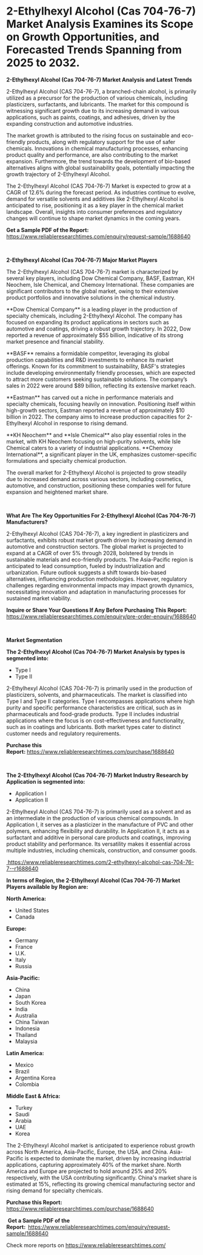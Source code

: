 <p><h1>2-Ethylhexyl Alcohol (Cas 704-76-7) Market Analysis Examines its Scope on Growth Opportunities, and Forecasted Trends Spanning from 2025 to 2032.</h1></p><p><strong>2-Ethylhexyl Alcohol (Cas 704-76-7) Market Analysis and Latest Trends</strong></p>
<p><p>2-Ethylhexyl Alcohol (CAS 704-76-7), a branched-chain alcohol, is primarily utilized as a precursor for the production of various chemicals, including plasticizers, surfactants, and lubricants. The market for this compound is witnessing significant growth due to its increasing demand in various applications, such as paints, coatings, and adhesives, driven by the expanding construction and automotive industries.</p><p>The market growth is attributed to the rising focus on sustainable and eco-friendly products, along with regulatory support for the use of safer chemicals. Innovations in chemical manufacturing processes, enhancing product quality and performance, are also contributing to the market expansion. Furthermore, the trend towards the development of bio-based alternatives aligns with global sustainability goals, potentially impacting the growth trajectory of 2-Ethylhexyl Alcohol.</p><p>The 2-Ethylhexyl Alcohol (CAS 704-76-7) Market is expected to grow at a CAGR of 12.6% during the forecast period. As industries continue to evolve, demand for versatile solvents and additives like 2-Ethylhexyl Alcohol is anticipated to rise, positioning it as a key player in the chemical market landscape. Overall, insights into consumer preferences and regulatory changes will continue to shape market dynamics in the coming years.</p></p>
<p><strong>Get a Sample PDF of the Report:&nbsp;</strong> <a href="https://www.reliableresearchtimes.com/enquiry/request-sample/1688640?utm_campaign=3031&utm_medium=2&utm_source=Github&utm_content=ia&utm_term=26032025&utm_id=2-ethylhexyl-alcohol-cas-704-76-7">https://www.reliableresearchtimes.com/enquiry/request-sample/1688640</a></p>
<p>&nbsp;</p>
<p><strong>2-Ethylhexyl Alcohol (Cas 704-76-7) Major Market Players</strong></p>
<p><p>The 2-Ethylhexyl Alcohol (CAS 704-76-7) market is characterized by several key players, including Dow Chemical Company, BASF, Eastman, KH Neochem, Isle Chemical, and Chemoxy International. These companies are significant contributors to the global market, owing to their extensive product portfolios and innovative solutions in the chemical industry.</p><p>**Dow Chemical Company** is a leading player in the production of specialty chemicals, including 2-Ethylhexyl Alcohol. The company has focused on expanding its product applications in sectors such as automotive and coatings, driving a robust growth trajectory. In 2022, Dow reported a revenue of approximately $55 billion, indicative of its strong market presence and financial stability.</p><p>**BASF** remains a formidable competitor, leveraging its global production capabilities and R&D investments to enhance its market offerings. Known for its commitment to sustainability, BASF's strategies include developing environmentally friendly processes, which are expected to attract more customers seeking sustainable solutions. The company’s sales in 2022 were around $89 billion, reflecting its extensive market reach.</p><p>**Eastman** has carved out a niche in performance materials and specialty chemicals, focusing heavily on innovation. Positioning itself within high-growth sectors, Eastman reported a revenue of approximately $10 billion in 2022. The company aims to increase production capacities for 2-Ethylhexyl Alcohol in response to rising demand.</p><p>**KH Neochem** and **Isle Chemical** also play essential roles in the market, with KH Neochem focusing on high-purity solvents, while Isle Chemical caters to a variety of industrial applications. **Chemoxy International**, a significant player in the UK, emphasizes customer-specific formulations and specialty chemical production.</p><p>The overall market for 2-Ethylhexyl Alcohol is projected to grow steadily due to increased demand across various sectors, including cosmetics, automotive, and construction, positioning these companies well for future expansion and heightened market share.</p></p>
<p>&nbsp;</p>
<p><strong>What Are The Key Opportunities For 2-Ethylhexyl Alcohol (Cas 704-76-7) Manufacturers?</strong></p>
<p><p>2-Ethylhexyl Alcohol (CAS 704-76-7), a key ingredient in plasticizers and surfactants, exhibits robust market growth driven by increasing demand in automotive and construction sectors. The global market is projected to expand at a CAGR of over 5% through 2028, bolstered by trends in sustainable materials and eco-friendly products. The Asia-Pacific region is anticipated to lead consumption, fueled by industrialization and urbanization. Future outlook suggests a shift towards bio-based alternatives, influencing production methodologies. However, regulatory challenges regarding environmental impacts may impact growth dynamics, necessitating innovation and adaptation in manufacturing processes for sustained market viability.</p></p>
<p><strong>Inquire or Share Your Questions If Any Before Purchasing This Report:</strong> <a href="https://www.reliableresearchtimes.com/enquiry/pre-order-enquiry/1688640?utm_campaign=3031&utm_medium=2&utm_source=Github&utm_content=ia&utm_term=26032025&utm_id=2-ethylhexyl-alcohol-cas-704-76-7">https://www.reliableresearchtimes.com/enquiry/pre-order-enquiry/1688640</a></p>
<p>&nbsp;</p>
<p><strong>Market Segmentation</strong></p>
<p><strong>The 2-Ethylhexyl Alcohol (Cas 704-76-7) Market Analysis by types is segmented into:</strong></p>
<p><ul><li>Type I</li><li>Type II</li></ul></p>
<p><p>2-Ethylhexyl Alcohol (CAS 704-76-7) is primarily used in the production of plasticizers, solvents, and pharmaceuticals. The market is classified into Type I and Type II categories. Type I encompasses applications where high purity and specific performance characteristics are critical, such as in pharmaceuticals and food-grade products. Type II includes industrial applications where the focus is on cost-effectiveness and functionality, such as in coatings and lubricants. Both market types cater to distinct customer needs and regulatory requirements.</p></p>
<p><strong>Purchase this Report:&nbsp;</strong><a href="https://www.reliableresearchtimes.com/purchase/1688640?utm_campaign=3031&utm_medium=2&utm_source=Github&utm_content=ia&utm_term=26032025&utm_id=2-ethylhexyl-alcohol-cas-704-76-7">https://www.reliableresearchtimes.com/purchase/1688640</a></p>
<p>&nbsp;</p>
<p><strong>The 2-Ethylhexyl Alcohol (Cas 704-76-7) Market Industry Research by Application is segmented into:</strong></p>
<p><ul><li>Application I</li><li>Application II</li></ul></p>
<p><p>2-Ethylhexyl Alcohol (CAS 704-76-7) is primarily used as a solvent and as an intermediate in the production of various chemical compounds. In Application I, it serves as a plasticizer in the manufacture of PVC and other polymers, enhancing flexibility and durability. In Application II, it acts as a surfactant and additive in personal care products and coatings, improving product stability and performance. Its versatility makes it essential across multiple industries, including chemicals, construction, and consumer goods.</p></p>
<p><a href="https://www.reliableresearchtimes.com/2-ethylhexyl-alcohol-cas-704-76-7--r1688640?utm_campaign=3031&utm_medium=2&utm_source=Github&utm_content=ia&utm_term=26032025&utm_id=2-ethylhexyl-alcohol-cas-704-76-7">&nbsp;https://www.reliableresearchtimes.com/2-ethylhexyl-alcohol-cas-704-76-7--r1688640</a></p>
<p><strong>In terms of Region, the 2-Ethylhexyl Alcohol (Cas 704-76-7) Market Players available by Region are:</strong></p>
<p>
    <p> <strong> North America: </strong>
        <ul>
            <li>United States</li>
            <li>Canada</li>
        </ul>
        </p> 
    <p> <strong> Europe: </strong>
        <ul>
            <li>Germany</li>
            <li>France</li>
            <li>U.K.</li>
            <li>Italy</li>
            <li>Russia</li>
        </ul>
        </p> 
    <p> <strong> Asia-Pacific: </strong>
        <ul>
            <li>China</li>
            <li>Japan</li>
            <li>South Korea</li>
            <li>India</li>
            <li>Australia</li>
            <li>China Taiwan</li>
            <li>Indonesia</li>
            <li>Thailand</li>
            <li>Malaysia</li>
        </ul>
        </p> 
    <p> <strong> Latin America: </strong>
        <ul>
            <li>Mexico</li>
            <li>Brazil</li>
            <li>Argentina Korea</li>
            <li>Colombia</li>
        </ul>
        </p> 
    <p> <strong> Middle East & Africa: </strong>
        <ul>
            <li>Turkey</li>
            <li>Saudi</li>
            <li>Arabia</li>
            <li>UAE</li>
            <li>Korea</li>
        </ul>
    </p>
    </p>
<p><p>The 2-Ethylhexyl Alcohol market is anticipated to experience robust growth across North America, Asia-Pacific, Europe, the USA, and China. Asia-Pacific is expected to dominate the market, driven by increasing industrial applications, capturing approximately 40% of the market share. North America and Europe are projected to hold around 25% and 20% respectively, with the USA contributing significantly. China's market share is estimated at 15%, reflecting its growing chemical manufacturing sector and rising demand for specialty chemicals.</p></p>
<p><strong>Purchase this Report: </strong><a href="https://www.reliableresearchtimes.com/purchase/1688640?utm_campaign=3031&utm_medium=2&utm_source=Github&utm_content=ia&utm_term=26032025&utm_id=2-ethylhexyl-alcohol-cas-704-76-7">https://www.reliableresearchtimes.com/purchase/1688640</a></p>
<p>&nbsp;<strong>Get a Sample PDF of the Report:&nbsp;&nbsp;</strong><a href="https://www.reliableresearchtimes.com/enquiry/request-sample/1688640?utm_campaign=3031&utm_medium=2&utm_source=Github&utm_content=ia&utm_term=26032025&utm_id=2-ethylhexyl-alcohol-cas-704-76-7">https://www.reliableresearchtimes.com/enquiry/request-sample/1688640</a></p>
<p><strong></strong></p>
<p>Check more reports on <a href="https://www.reliableresearchtimes.com/?utm_campaign=3031&utm_medium=2&utm_source=Github&utm_content=ia&utm_term=26032025&utm_id=2-ethylhexyl-alcohol-cas-704-76-7">https://www.reliableresearchtimes.com/</a></p>